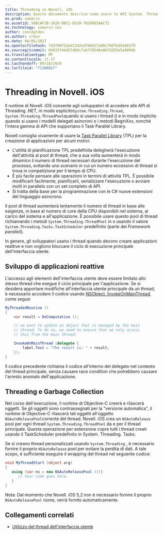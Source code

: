 ```yaml
---
title: Threading in Novell. iOS
description: Questo documento descrive come usare le API System. Threading in un'applicazione Novell. iOS. Viene illustrato il Task Parallel Library, la compilazione di applicazioni reattive e Garbage Collection.
ms.prod: xamarin
ms.assetid: 50BCAF3B-1020-DDC1-0339-7028985AAC72
ms.technology: xamarin-ios
author: conceptdev
ms.author: crdun
ms.date: 06/05/2017
ms.openlocfilehash: 7d3f00f3abd13d2edf8b827a881768fbd54d6379
ms.sourcegitcommit: 6b833f44d5fd8dc7ab7f8546e8b7d383e5a989db
ms.translationtype: MT
ms.contentlocale: it-IT
ms.lasthandoff: 09/18/2019
ms.locfileid: "71106017"
---
```

# <a name="threading-in-xamarinios"></a>Threading in Novell. iOS

Il runtime di Novell. iOS consente agli sviluppatori di accedere alle API di Threading .NET, in modo esplicito`System.Threading.Thread, System.Threading.ThreadPool`quando si usano i thread () e in modo implicito quando si usano i modelli delegati asincroni o i metodi BeginXxx, nonché l'intera gamma di API che supportano il Task Parallel Library.

Novell consiglia vivamente di usare la [Task Parallel Library](https://msdn.microsoft.com/library/dd460717.aspx) (TPL) per la creazione di applicazioni per alcuni motivi:

- L'utilità di pianificazione TPL predefinita delegherà l'esecuzione dell'attività al pool di thread, che a sua volta aumenterà in modo dinamico il numero di thread necessari durante l'esecuzione del processo, evitando uno scenario in cui un numero eccessivo di thread si trova in competizione per il tempo di CPU. 
- È più facile pensare alle operazioni in termini di attività TPL. È possibile modificarli facilmente, pianificarli, serializzare l'esecuzione o avviare molti in parallelo con un set completo di API. 
- Si tratta della base per la programmazione con le C# nuove estensioni del linguaggio asincrono. 

Il pool di thread aumenterà lentamente il numero di thread in base alle esigenze, in base al numero di core della CPU disponibili nel sistema, al carico del sistema e all'applicazione. È possibile usare questo pool di thread richiamando i metodi `System.Threading.ThreadPool` in o usando il valore `System.Threading.Tasks.TaskScheduler` predefinito (parte dei *Framework paralleli*).

In genere, gli sviluppatori usano i thread quando devono creare applicazioni reattive e non vogliono bloccare il ciclo di esecuzione principale dell'interfaccia utente.

 <a name="Developing_Responsive_Applications" />

## <a name="developing-responsive-applications"></a>Sviluppo di applicazioni reattive

L'accesso agli elementi dell'interfaccia utente deve essere limitato allo stesso thread che esegue il ciclo principale per l'applicazione. Se si desidera apportare modifiche all'interfaccia utente principale da un thread, è necessario accodare il codice usando [NSObject. InvokeOnMainThread](xref:Foundation.NSObject), come segue:

```csharp
MyThreadedRoutine ()  
{  
    var result = DoComputation ();  

    // we want to update an object that is managed by the main
    // thread; To do so, we need to ensure that we only access
    // this from the main thread:

    InvokeOnMainThread (delegate {  
        label.Text = "The result is: " + result;  
    });
}
```

Il codice precedente richiama il codice all'interno del delegato nel contesto del thread principale, senza causare race condition che potrebbero causare l'arresto anomalo dell'applicazione.

 <a name="Threading_and_Garbage_Collection" />

## <a name="threading-and-garbage-collection"></a>Threading e Garbage Collection

Nel corso dell'esecuzione, il runtime di Objective-C creerà e rilascerà oggetti. Se gli oggetti sono contrassegnati per la "versione automatica", il runtime di Objective-C rilascerà tali oggetti all'oggetto `NSAutoReleasePool`corrente del thread. Novell. iOS crea un `NSAutoRelease` pool per ogni thread `System.Threading.ThreadPool` da e per il thread principale. Questa operazione per estensione copre tutti i thread creati usando il TaskScheduler predefinito in System. Threading. Tasks.

Se si creano thread personalizzati usando `System.Threading` , è necessario fornire il proprio `NSAutoRelease` pool per evitare la perdita di dati. A tale scopo, è sufficiente eseguire il wrapping del thread nel seguente codice:

```csharp
void MyThreadStart (object arg)
{
   using (var ns = new NSAutoReleasePool ()){
      // Your code goes here.
   }
}
```

Nota: Dal momento che Novell. iOS 5,2 non è necessario fornire il proprio `NSAutoReleasePool` nome, verrà fornito automaticamente.

## <a name="related-links"></a>Collegamenti correlati

- [Utilizzo del thread dell'interfaccia utente](~/ios/user-interface/ios-ui/ui-thread.md)
